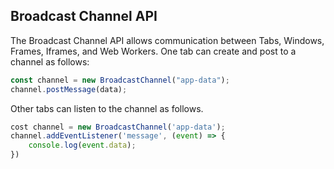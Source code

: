 ## Broadcast Channel API

The Broadcast Channel API allows communication between Tabs, Windows, Frames, Iframes, and Web Workers. One tab can create and post to a channel as follows:

```js
const channel = new BroadcastChannel("app-data");
channel.postMessage(data);
```

Other tabs can listen to the channel as follows.

```js
cost channel = new BroadcastChannel('app-data');
channel.addEventListener('message', (event) => {
    console.log(event.data);
})
```
